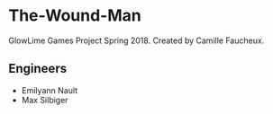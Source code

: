 # The-Wound-Man
GlowLime Games Project Spring 2018. Created by Camille Faucheux.

## Engineers
- Emilyann Nault
- Max Silbiger
